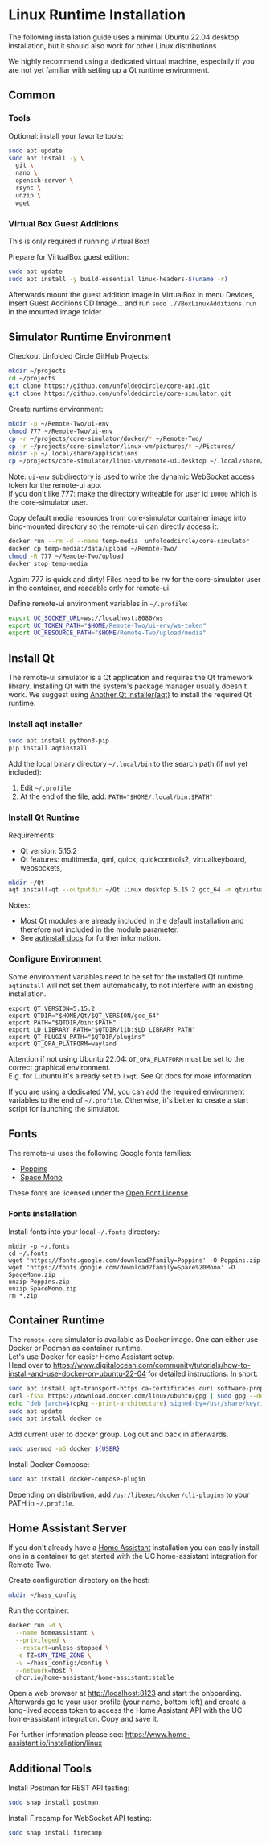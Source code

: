 # Linux Runtime Installation

The following installation guide uses a minimal Ubuntu 22.04 desktop installation, but it should also work for other
Linux distributions.

We highly recommend using a dedicated virtual machine, especially if you are not yet familiar with setting up a Qt
runtime environment.

## Common

### Tools

Optional: install your favorite tools:
```bash
sudo apt update
sudo apt install -y \
  git \
  nano \
  openssh-server \
  rsync \
  unzip \
  wget
```

### Virtual Box Guest Additions

This is only required if running Virtual Box!

Prepare for VirtualBox guest edition:
```bash
sudo apt update
sudo apt install -y build-essential linux-headers-$(uname -r)
```
Afterwards mount the guest addition image in VirtualBox in menu Devices, Insert Guest Additions CD Image... and run 
`sudo ./VBoxLinuxAdditions.run` in the mounted image folder. 

## Simulator Runtime Environment

Checkout Unfolded Circle GitHub Projects:
```bash
mkdir ~/projects
cd ~/projects
git clone https://github.com/unfoldedcircle/core-api.git
git clone https://github.com/unfoldedcircle/core-simulator.git
```

Create runtime environment:
```bash
mkdir -p ~/Remote-Two/ui-env
chmod 777 ~/Remote-Two/ui-env
cp -r ~/projects/core-simulator/docker/* ~/Remote-Two/
cp -r ~/projects/core-simulator/linux-vm/pictures/* ~/Pictures/
mkdir -p ~/.local/share/applications
cp ~/projects/core-simulator/linux-vm/remote-ui.desktop ~/.local/share/applications/
```

Note: `ui-env` subdirectory is used to write the dynamic WebSocket access token for the remote-ui app.  
If you don't like 777: make the directory writeable for user id `10000` which is the core-simulator user.

Copy default media resources from core-simulator container image into bind-mounted directory so the remote-ui can directly access it:
```bash
docker run --rm -d --name temp-media  unfoldedcircle/core-simulator
docker cp temp-media:/data/upload ~/Remote-Two/
chmod -R 777 ~/Remote-Two/upload
docker stop temp-media
```

Again: 777 is quick and dirty! Files need to be rw for the core-simulator user in the container, and readable only for remote-ui.

Define remote-ui environment variables in `~/.profile`:
```bash
export UC_SOCKET_URL=ws://localhost:8080/ws
export UC_TOKEN_PATH="$HOME/Remote-Two/ui-env/ws-token"
export UC_RESOURCE_PATH="$HOME/Remote-Two/upload/media"
```

## Install Qt

The remote-ui simulator is a Qt application and requires the Qt framework library. Installing Qt with the system's
package manager usually doesn't work. We suggest using [Another Qt installer(aqt)](https://github.com/miurahr/aqtinstall)
to install the required Qt runtime.

### Install aqt installer

```bash
sudo apt install python3-pip
pip install aqtinstall
```

Add the local binary directory `~/.local/bin` to the search path (if not yet included):

1. Edit `~/.profile`
2. At the end of the file, add: `PATH="$HOME/.local/bin:$PATH"`

### Install Qt Runtime

Requirements:
- Qt version: 5.15.2
- Qt features: multimedia, qml, quick, quickcontrols2, virtualkeyboard, websockets, 

```bash
mkdir ~/Qt
aqt install-qt --outputdir ~/Qt linux desktop 5.15.2 gcc_64 -m qtvirtualkeyboard
```

Notes:
- Most Qt modules are already included in the default installation and therefore not included in the module parameter.
- See [aqtinstall docs](https://aqtinstall.readthedocs.io/en/latest/getting_started.html) for further information.

### Configure Environment

Some environment variables need to be set for the installed Qt runtime. `aqtinstall` will not set them automatically, to
not interfere with an existing installation.

```
export QT_VERSION=5.15.2
export QTDIR="$HOME/Qt/$QT_VERSION/gcc_64"
export PATH="$QTDIR/bin:$PATH"
export LD_LIBRARY_PATH="$QTDIR/lib:$LD_LIBRARY_PATH"
export QT_PLUGIN_PATH="$QTDIR/plugins"
export QT_QPA_PLATFORM=wayland
```

Attention if not using Ubuntu 22.04: `QT_QPA_PLATFORM` must be set to the correct graphical environment.  
E.g. for Lubuntu it's already set to `lxqt`. See Qt docs for more information.

If you are using a dedicated VM, you can add the required environment variables to the end of `~/.profile`. Otherwise,
it's better to create a start script for launching the simulator.

## Fonts

The remote-ui uses the following Google fonts families:

- [Poppins](https://fonts.google.com/specimen/Poppins)
- [Space Mono](https://fonts.google.com/specimen/Space+Mono)

These fonts are licensed under the [Open Font License](https://scripts.sil.org/cms/scripts/page.php?site_id=nrsi&id=OFL).

### Fonts installation

Install fonts into your local `~/.fonts` directory:

```shell
mkdir -p ~/.fonts
cd ~/.fonts
wget 'https://fonts.google.com/download?family=Poppins' -O Poppins.zip
wget 'https://fonts.google.com/download?family=Space%20Mono' -O SpaceMono.zip
unzip Poppins.zip
unzip SpaceMono.zip
rm *.zip
```

## Container Runtime

The `remote-core` simulator is available as Docker image. One can either use Docker or Podman as container runtime.  
Let's use Docker for easier Home Assistant setup.  
Head over to <https://www.digitalocean.com/community/tutorials/how-to-install-and-use-docker-on-ubuntu-22-04> for
detailed instructions. In short:
```bash
sudo apt install apt-transport-https ca-certificates curl software-properties-common
curl -fsSL https://download.docker.com/linux/ubuntu/gpg | sudo gpg --dearmor -o /usr/share/keyrings/docker-archive-keyring.gpg
echo "deb [arch=$(dpkg --print-architecture) signed-by=/usr/share/keyrings/docker-archive-keyring.gpg] https://download.docker.com/linux/ubuntu $(lsb_release -cs) stable" | sudo tee /etc/apt/sources.list.d/docker.list > /dev/null
sudo apt update
sudo apt install docker-ce
```

Add current user to docker group. Log out and back in afterwards.
```bash
sudo usermod -aG docker ${USER}
```

Install Docker Compose:
```bash
sudo apt install docker-compose-plugin
```

Depending on distribution, add `/usr/libexec/docker/cli-plugins` to your PATH in `~/.profile`.

## Home Assistant Server

If you don't already have a [Home Assistant](https://www.home-assistant.io/) installation you can easily install one in
a container to get started with the UC home-assistant integration for Remote Two.

Create configuration directory on the host: 
```bash
mkdir ~/hass_config
```

Run the container:
```bash
docker run -d \
  --name homeassistant \
  --privileged \
  --restart=unless-stopped \
  -e TZ=$MY_TIME_ZONE \
  -v ~/hass_config:/config \
  --network=host \
  ghcr.io/home-assistant/home-assistant:stable
```

Open a web browser at <http://localhost:8123> and start the onboarding.  
Afterwards go to your user profile (your name, bottom left) and create a long-lived access token to access the
Home Assistant API with the UC home-assistant integration. Copy and save it.

For further information please see: <https://www.home-assistant.io/installation/linux>

## Additional Tools

Install Postman for REST API testing:
```bash
sudo snap install postman
```

Install Firecamp for WebSocket API testing:
```bash
sudo snap install firecamp
```

